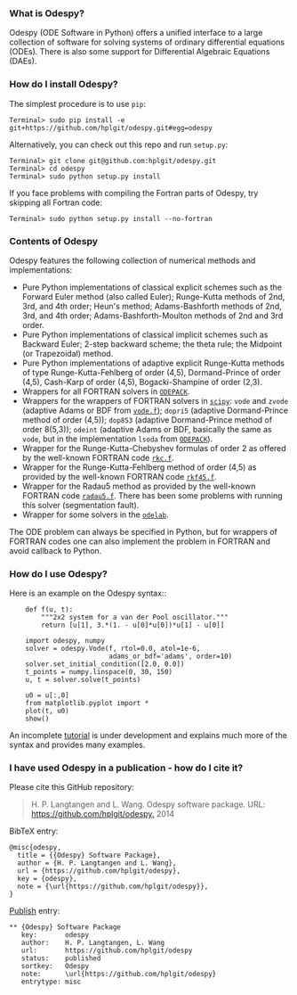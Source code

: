 ### What is Odespy?

Odespy (ODE Software in Python) offers a unified interface to a
large collection of software for solving systems of ordinary
differential equations (ODEs). There is also some support for
Differential Algebraic Equations (DAEs).

### How do I install Odespy?

The simplest procedure is to use `pip`:


~~~~~~~~~~~~~~~~~~~~~~~~~~~~~~~~~~~~~~~~~~~~~~~~~~~~~~~~~~~~~~~
Terminal> sudo pip install -e git+https://github.com/hplgit/odespy.git#egg=odespy
~~~~~~~~~~~~~~~~~~~~~~~~~~~~~~~~~~~~~~~~~~~~~~~~~~~~~~~~~~~~~~~

Alternatively, you can check out this repo and run `setup.py`:


~~~~~~~~~~~~~~~~~~~~~~~~~~~~~~~~~~~~~~~~~~~~~~~~~~~~~~~~~~~~~~~
Terminal> git clone git@github.com:hplgit/odespy.git
Terminal> cd odespy
Terminal> sudo python setup.py install
~~~~~~~~~~~~~~~~~~~~~~~~~~~~~~~~~~~~~~~~~~~~~~~~~~~~~~~~~~~~~~~

If you face problems with compiling the Fortran parts of Odespy,
try skipping all Fortran code:


~~~~~~~~~~~~~~~~~~~~~~~~~~~~~~~~~~~~~~~~~~~~~~~~~~~~~~~~~~~~~~~
Terminal> sudo python setup.py install --no-fortran
~~~~~~~~~~~~~~~~~~~~~~~~~~~~~~~~~~~~~~~~~~~~~~~~~~~~~~~~~~~~~~~

### Contents of Odespy

Odespy features the following collection of numerical methods and
implementations:

  * Pure Python implementations of classical explicit schemes such as
    the Forward Euler method (also called Euler);
    Runge-Kutta methods of 2nd, 3rd, and 4th order; Heun's method;
    Adams-Bashforth methods of 2nd, 3rd, and 4th order;
    Adams-Bashforth-Moulton methods of 2nd and 3rd order.
  * Pure Python implementations of classical implicit schemes such as
    Backward Euler; 2-step backward scheme; the theta rule;
    the Midpoint (or Trapezoidal) method.
  * Pure Python implementations of adaptive explicit Runge-Kutta
    methods of type Runge-Kutta-Fehlberg of order (4,5), Dormand-Prince
    of order (4,5), Cash-Karp of order (4,5), Bogacki-Shampine of order (2,3).
  * Wrappers for all FORTRAN solvers in [`ODEPACK`](http://www.netlib.org/odepack).
  * Wrappers for the wrappers of FORTRAN solvers in [`scipy`](http://www.scipy.org):
    `vode` and `zvode` (adaptive Adams or BDF from [`vode.f`](http://www.netlib.org/ode/vode.f));
    `dopri5` (adaptive Dormand-Prince method of order (4,5));
    `dop853` (adaptive Dormand-Prince method of order 8(5,3));
    `odeint` (adaptive Adams or BDF, basically the same as `vode`, but in the implementation `lsoda` from [`ODEPACK`](http://www.netlib.org/odepack/)).
  * Wrapper for the Runge-Kutta-Chebyshev formulas of order 2 as
    offered by the well-known FORTRAN code [`rkc.f`](http://www.netlib.org/ode/rkc.f).
  * Wrapper for the Runge-Kutta-Fehlberg method of
    order (4,5) as provided by the well-known FORTRAN code [`rkf45.f`](http://www.netlib.org/ode/rkf45.f).
  * Wrapper for the Radau5 method as provided by the well-known FORTRAN code
    [`radau5.f`](http://www.unige.ch/~hairer/prog/stiff/radau5.f).
    There has been some problems with running this solver (segmentation fault).
  * Wrapper for some solvers in the [`odelab`](https://github.com/olivierverdier/odelab).

The ODE problem can always be specified in Python, but for wrappers of
FORTRAN codes one can also implement the problem in FORTRAN and avoid
callback to Python.

### How do I use Odespy?

Here is an example on the Odespy syntax::

        def f(u, t):
            """2x2 system for a van der Pool oscillator."""
            return [u[1], 3.*(1. - u[0]*u[0])*u[1] - u[0]]

        import odespy, numpy
        solver = odespy.Vode(f, rtol=0.0, atol=1e-6,
                             adams_or_bdf='adams', order=10)
        solver.set_initial_condition([2.0, 0.0])
        t_points = numpy.linspace(0, 30, 150)
        u, t = solver.solve(t_points)

        u0 = u[:,0]
        from matplotlib.pyplot import *
        plot(t, u0)
        show()

An incomplete [tutorial](http://hplgit.github.io/odespy/doc/tutorial/html/index.html) is under
development and explains much more of the syntax and provides many
examples.

### I have used Odespy in a publication - how do I cite it?

Please cite this GitHub repository:

> H. P. Langtangen and L. Wang. Odespy software package.
> URL: <https://github.com/hplgit/odespy.> 2014



BibTeX entry:


~~~~~~~~~~~~~~~~~~~~~~~~~~~~~~~~~~~~~~~~~~~~~~~~~~~~~~~~~~~~~~~
@misc{odespy,
  title = {{Odespy} Software Package},
  author = {H. P. Langtangen and L. Wang},
  url = {https://github.com/hplgit/odespy},
  key = {odespy},
  note = {\url{https://github.com/hplgit/odespy}},
}
~~~~~~~~~~~~~~~~~~~~~~~~~~~~~~~~~~~~~~~~~~~~~~~~~~~~~~~~~~~~~~~

[Publish](https://bitbucket.org/logg/publish) entry:


~~~~~~~~~~~~~~~~~~~~~~~~~~~~~~~~~~~~~~~~~~~~~~~~~~~~~~~~~~~~~~~
** {Odespy} Software Package
   key:       odespy
   author:    H. P. Langtangen, L. Wang
   url:       https://github.com/hplgit/odespy
   status:    published
   sortkey:   Odespy
   note:      \url{https://github.com/hplgit/odespy}
   entrytype: misc
~~~~~~~~~~~~~~~~~~~~~~~~~~~~~~~~~~~~~~~~~~~~~~~~~~~~~~~~~~~~~~~

